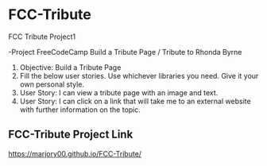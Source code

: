 # FCC-Tribute
FCC Tribute Project1

-Project FreeCodeCamp Build a Tribute Page /
Tribute to Rhonda Byrne

1.	Objective: Build a Tribute Page
2.	Fill the below user stories. Use whichever libraries you need. Give it your own personal style.
3.	User Story: I can view a tribute page with an image and text.
4.	User Story: I can click on a link that will take me to an external website with further information on the topic.


## FCC-Tribute Project Link

https://marjory00.github.io/FCC-Tribute/
